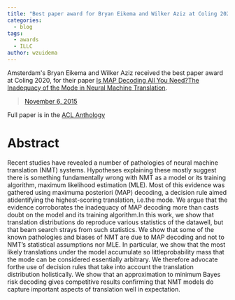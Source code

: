 ```yaml
---
title: "Best paper award for Bryan Eikema and Wilker Aziz at Coling 2020"
categories:
  - blog
tags:
  - awards
  - ILLC
author: wzuidema
---
```


Amsterdam's Bryan Eikema and Wilker Aziz received the best paper award at Coling 2020, for their paper [Is MAP Decoding All You Need?The Inadequacy of the Mode in Neural Machine Translation](https://www.aclweb.org/anthology/2020.coling-main.398.pdf).

<blockquote class="twitter-tweet" data-lang="en">
<a href="https://twitter.com/coling2020/status/1337454615479062529">November 6, 2015</a></blockquote>
<script async src="//platform.twitter.com/widgets.js" charset="utf-8"></script>

Full paper is in the [ACL Anthology](https://www.aclweb.org/anthology/2020.coling-main.398)

# Abstract 

Recent studies have revealed a number of pathologies of neural machine
translation (NMT) systems. Hypotheses explaining these mostly suggest
there is something fundamentally wrong with NMT as a model or its
training algorithm, maximum likelihood estimation (MLE). Most of this
evidence was gathered using maximuma posteriori (MAP) decoding, a
decision rule aimed atidentifying the highest-scoring translation,
i.e.the mode. We argue that the evidence corroborates the inadequacy
of MAP decoding more than casts doubt on the model and its training
algorithm.In this work, we show that translation distributions do
reproduce various statistics of the datawell, but that beam search
strays from such statistics. We show that some of the known
pathologies and biases of NMT are due to MAP decoding and not to
NMT’s statistical assumptions nor MLE. In particular, we show that the
most likely translations under the model accumulate so
littleprobability mass that the mode can be considered essentially
arbitrary. We therefore advocate forthe use of decision rules that
take into account the translation distribution holistically.  We
show that an approximation to minimum Bayes risk decoding gives
competitive results confirming that NMT models do capture important
aspects of translation well in expectation.







